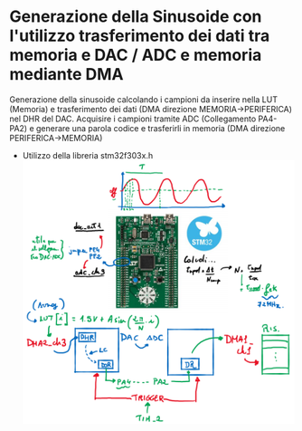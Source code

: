 # Generazione della Sinusoide con l'utilizzo trasferimento dei dati tra memoria e DAC / ADC e memoria mediante DMA
Generazione della sinusoide calcolando i campioni da inserire nella LUT (Memoria) e trasferimento dei dati (DMA direzione MEMORIA->PERIFERICA) nel DHR del DAC. Acquisire i campioni tramite ADC (Collegamento PA4-PA2) e generare una parola codice e trasferirli in memoria (DMA direzione PERIFERICA->MEMORIA)
- Utilizzo della libreria stm32f303x.h
![ESEMPIO_10](https://github.com/LaErre9/LMM_STM32F303VC/blob/main/10_Generazione_Sinusoide_DAC_ADC_DMA/10_esempio_di_funzionamento.png)
